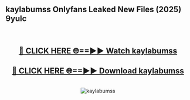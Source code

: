 <h2>kaylabumss Onlyfans Leaked New Files (2025) 9yulc</h2>
<br>
<div align="center">
<h2><a href="https://mediafiles.top/kaylabumss&ref=git" rel="nofollow">🔴 CLICK HERE 🌐==►► Watch kaylabumss</a></h2>
<h2><a href="https://mediafiles.top/kaylabumss&ref=git" rel="nofollow">🔴 CLICK HERE 🌐==►► Download kaylabumss</a></h2>
<br>
<a href="https://mediafiles.top/kaylabumss&ref=git" rel="nofollow" data-target="animated-image.originalLink"><img src="https://i.ibb.co.com/xMMVF88/686577567.gif" alt="kaylabumss" style="max-width: 100%; display: inline-block;" data-target="animated-image.originalImage"></a>
</div>
<br>
<br>